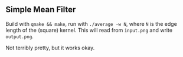 ## Simple Mean Filter ##

Build with `qmake && make`, run with `./average -w N`, where `N` is the edge
length of the (square) kernel. This will read from `input.png` and write
`output.png`.

Not terribly pretty, but it works okay.
